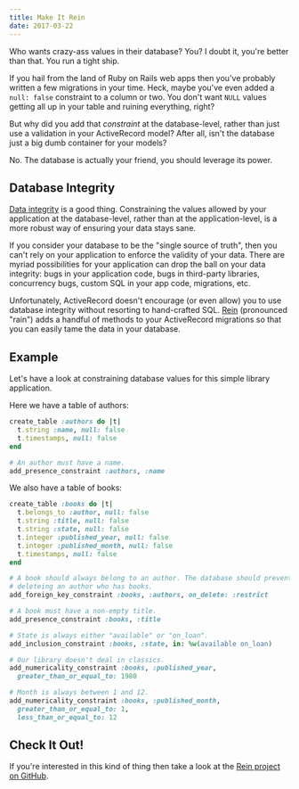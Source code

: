 ```yaml
---
title: Make It Rein
date: 2017-03-22
---
```


Who wants crazy-ass values in their database? You? I doubt it, you're better
than that. You run a tight ship.

If you hail from the land of Ruby on Rails web apps then you've probably
written a few migrations in your time. Heck, maybe you've even added a `null:
false` constraint to a column or two. You don't want `NULL` values getting all
up in your table and ruining everything, right?

But why did you add that *constraint* at the database-level, rather than just
use a validation in your ActiveRecord model? After all, isn't the database just
a big dumb container for your models?

No. The database is actually your friend, you should leverage its power.

## Database Integrity

[Data integrity](http://en.wikipedia.org/wiki/Data_integrity) is a good thing.
Constraining the values allowed by your application at the database-level,
rather than at the application-level, is a more robust way of ensuring your
data stays sane.

If you consider your database to be the "single source of truth", then you
can't rely on your application to enforce the validity of your data. There are
myriad possibilities for your application can drop the ball on your data
integrity: bugs in your application code, bugs in third-party libraries,
concurrency bugs, custom SQL in your app code, migrations, etc.

Unfortunately, ActiveRecord doesn't encourage (or even allow) you to use
database integrity without resorting to hand-crafted SQL.
[Rein](https://github.com/nullobject/rein) (pronounced "rain") adds a handful
of methods to your ActiveRecord migrations so that you can easily tame the data
in your database.

## Example

Let's have a look at constraining database values for this simple library
application.

Here we have a table of authors:

```ruby
create_table :authors do |t|
  t.string :name, null: false
  t.timestamps, null: false
end

# An author must have a name.
add_presence_constraint :authors, :name
```

We also have a table of books:

```ruby
create_table :books do |t|
  t.belongs_to :author, null: false
  t.string :title, null: false
  t.string :state, null: false
  t.integer :published_year, null: false
  t.integer :published_month, null: false
  t.timestamps, null: false
end

# A book should always belong to an author. The database should prevent us from
# deleteing an author who has books.
add_foreign_key_constraint :books, :authors, on_delete: :restrict

# A book must have a non-empty title.
add_presence_constraint :books, :title

# State is always either "available" or "on_loan".
add_inclusion_constraint :books, :state, in: %w(available on_loan)

# Our library doesn't deal in classics.
add_numericality_constraint :books, :published_year,
  greater_than_or_equal_to: 1980

# Month is always between 1 and 12.
add_numericality_constraint :books, :published_month,
  greater_than_or_equal_to: 1,
  less_than_or_equal_to: 12
```

## Check It Out!

If you're interested in this kind of thing then take a look at the [Rein
project on GitHub](https://github.com/nullobject/rein).
